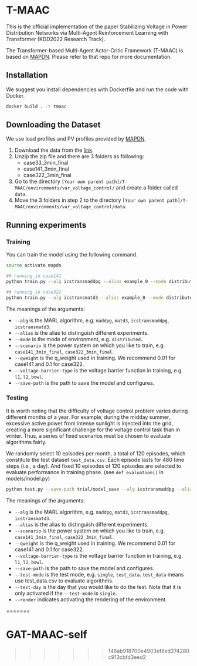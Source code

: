 # T-MAAC
This is the official implementation of the paper Stabilizing Voltage in Power Distribution Networks via
Multi-Agent Reinforcement Learning with Transformer (KDD2022 Research Track).

The Transformer-based Multi-Agent Actor-Critic Framework (T-MAAC) is based on [MAPDN](https://github.com/Future-Power-Networks/MAPDN). Please refer to that repo for more documentation.

## Installation

We suggest you install dependencies with Dockerfile and run the code with Docker.
```bash
docker build . -t tmaac
```

## Downloading the Dataset
We use load profiles and PV profiles provided by [MAPDN](https://github.com/Future-Power-Networks/MAPDN).
1. Download the data from the [link](https://drive.google.com/file/d/1ry0-K5M-YMw7TcQQYeFb7U-pYvdWKm9A/view?usp=sharing).
2. Unzip the zip file and there are 3 folders as following:
    * case33_3min_final
    * case141_3min_final
    * case322_3min_final
3. Go to the directory ``[Your own parent path]/T-MAAC/environments/var_voltage_control/`` and create a folder called ``data``.
4. Move the 3 folders in step 2 to the directory ``[Your own parent path]/T-MAAC/environments/var_voltage_control/data``.

## Running experiments
### Training
You can train the model using the following command.
```bash
source activate mapdn

## running in case141
python train.py --alg icstransmaddpg --alias example_0 --mode distributed --scenario case141_3min_final --qweight 0.01 --voltage-barrier-type l2 --save-path trial

## running in case322
python train.py --alg icstransmatd3 --alias example_0 --mode distributed --scenario case141_3min_final --qweight 0.1 --voltage-barrier-type l2 --save-path trial
```
The meanings of the arguments:
* `--alg` is the MARL algorithm, e.g. `maddpg`, `matd3`, `icstransmaddpg`, `icstransmatd3`.
* `--alias` is the alias to distinguish different experiments.
* `--mode` is the mode of environment, e.g. `distributed`.
* `--scenario` is the power system on which you like to train, e.g. `case141_3min_final`, `case322_3min_final`.
* `--qweight` is the q_weight used in training. We recommend 0.01 for case141 and 0.1 for case322.
* `--voltage-barrier-type` is the voltage barrier function in training, e.g. `l1`, `l2`, `bowl`.
* `--save-path` is the path to save the model and configures.

### Testing
It is worth noting that the difficulty of voltage control problem varies during different months of a year. For example, during the midday summer, excessive active power from intense sunlight is injected into the grid, creating a more significant challenge for the voltage control task than in winter. Thus, a series of fixed scenarios must be chosen to evaluate algorithms fairly.

We randomly select 10 episodes per month, a total of 120 episodes, which constitute the test dataset `test_data.csv`. Each episode lasts for 480 time steps (i.e., a day). And fixed 10 episodes of 120 episodes are selected to evaluate performance in training phase. (see `def evaluation()` in models/model.py)

```bash
python test.py --save-path trial/model_save --alg icstransmaddpg --alias example_0 --scenario case141_3min_final --qweight 0.01 --voltage-barrier-type l2 --test-mode test_data
```
The meanings of the arguments:
* `--alg` is the MARL algorithm, e.g. `maddpg`, `matd3`, `icstransmaddpg`, `icstransmatd3`.
* `--alias` is the alias to distinguish different experiments.
* `--scenario` is the power system on which you like to train, e.g. `case141_3min_final`, `case322_3min_final`.
* `--qweight` is the q_weight used in training. We recommend 0.01 for case141 and 0.1 for case322.
* `--voltage-barrier-type` is the voltage barrier function in training, e.g. `l1`, `l2`, `bowl`.
* `--save-path` is the path to save the model and configures.
* `--test-mode` is the test mode, e.g. `single`, `test_data`. `test_data` means use test_data.csv to evaluate algorithms.
* `--test-day` is the day that you would like to do the test. Note that it is only activated if the `--test-mode` is `single`.
* `--render` indicates activating the rendering of the environment.

=======
# GAT-MAAC-self
>>>>>>> 146ab918700e4903ef8ed274280c913cbfd3eed2
